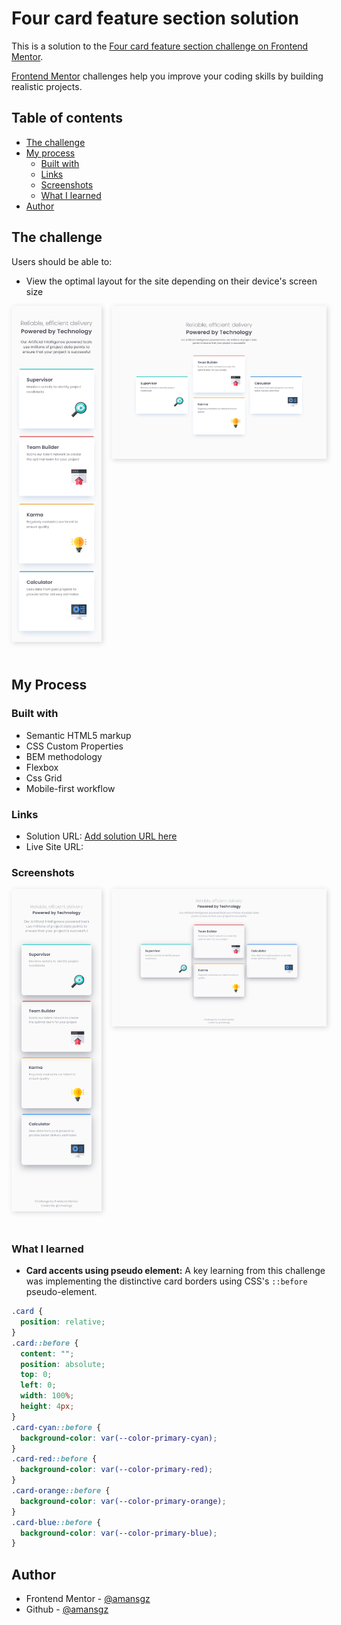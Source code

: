 # Four card feature section solution

This is a solution to the [Four card feature section challenge on Frontend Mentor](https://www.frontendmentor.io/challenges/four-card-feature-section-weK1eFYK).

[Frontend Mentor](https://www.frontendmentor.io) challenges help you improve your coding skills by building realistic projects.

## Table of contents

- [The challenge](#the-challenge)
- [My process](#my-process)
  - [Built with](#built-with)
  - [Links](#links)
  - [Screenshots](#screenshots)
  - [What I learned](#what-i-learned)
- [Author](#author)

## The challenge

Users should be able to:

- View the optimal layout for the site depending on their device's screen size

<div style="display: flex; gap: 1rem; padding-bottom: 1.5rem;">
  <div>
    <img style="box-shadow: 2px 2px 8px rgba(0, 0, 0, 0.15);" src="./design/mobile-design.jpg" alt=" Preview Card desktop design" width="320">
  </div>
  <div>
    <img style="box-shadow: 2px 2px 8px rgba(0, 0, 0, 0.15);" src="./design/desktop-design.jpg" alt=" Preview Card desktop design" width="768">
  </div>
</div>

## My Process

### Built with

- Semantic HTML5 markup
- CSS Custom Properties
- BEM methodology
- Flexbox
- Css Grid
- Mobile-first workflow

### Links

- Solution URL: [Add solution URL here](https://your-solution-url.com)
- Live Site URL: []()

### Screenshots

<div style="display: flex; gap: 1rem; padding-bottom: 1.5rem;">
  <div>
    <img style="box-shadow: 2px 2px 8px rgba(0, 0, 0, 0.15);" src="./design/screenshots/mobile-screenshot.png" alt="Mobile screenshot" width="320">
  </div>
  <div>
    <img style="box-shadow: 2px 2px 8px rgba(0, 0, 0, 0.15);" src="./design/screenshots/desktop-screenshot.png" alt="Desktop screenshot" width="768">
  </div>
</div>

### What I learned

- **Card accents using pseudo element:**
  A key learning from this challenge was implementing the distinctive card borders using CSS's `::before` pseudo-element.

```css
.card {
  position: relative;
}
.card::before {
  content: "";
  position: absolute;
  top: 0;
  left: 0;
  width: 100%;
  height: 4px;
}
.card-cyan::before {
  background-color: var(--color-primary-cyan);
}
.card-red::before {
  background-color: var(--color-primary-red);
}
.card-orange::before {
  background-color: var(--color-primary-orange);
}
.card-blue::before {
  background-color: var(--color-primary-blue);
}
```

## Author

- Frontend Mentor - [@amansgz](https://www.frontendmentor.io/profile/amansgz)
- Github - [@amansgz](https://www.github.com/amansgz)
